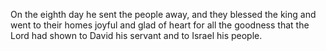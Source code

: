 On the eighth day he sent the people away, and they blessed the king and went to their homes joyful and glad of heart for all the goodness that the Lord had shown to David his servant and to Israel his people.
